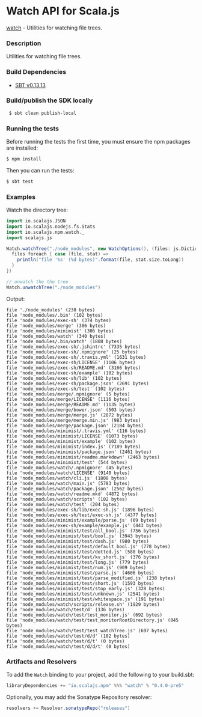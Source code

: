 Watch API for Scala.js
================================
[watch](https://www.npmjs.com/package/watch) - Utilities for watching file trees.

### Description

Utilities for watching file trees.

### Build Dependencies

* [SBT v0.13.13](http://www.scala-sbt.org/download.html)

### Build/publish the SDK locally

```bash
 $ sbt clean publish-local
```

### Running the tests

Before running the tests the first time, you must ensure the npm packages are installed:

```bash
$ npm install
```

Then you can run the tests:

```bash
$ sbt test
```

### Examples

Watch the directory tree:

```scala
import io.scalajs.JSON
import io.scalajs.nodejs.fs.Stats
import io.scalajs.npm.watch._
import scalajs.js

Watch.watchTree("./node_modules", new WatchOptions(), (files: js.Dictionary[Stats], current: Stats, prev: Stats) => {
  files foreach { case (file, stat) =>
    println("file '%s' (%d bytes)".format(file, stat.size.toLong))
  }
})

// unwatch the the tree
Watch.unwatchTree("./node_modules")
```

Output:

```text
file './node_modules' (238 bytes)
file 'node_modules/.bin' (102 bytes)
file 'node_modules/exec-sh' (374 bytes)
file 'node_modules/merge' (306 bytes)
file 'node_modules/minimist' (306 bytes)
file 'node_modules/watch' (340 bytes)
file 'node_modules/.bin/watch' (1808 bytes)
file 'node_modules/exec-sh/.jshintrc' (7335 bytes)
file 'node_modules/exec-sh/.npmignore' (25 bytes)
file 'node_modules/exec-sh/.travis.yml' (1631 bytes)
file 'node_modules/exec-sh/LICENSE' (1106 bytes)
file 'node_modules/exec-sh/README.md' (3166 bytes)
file 'node_modules/exec-sh/example' (102 bytes)
file 'node_modules/exec-sh/lib' (102 bytes)
file 'node_modules/exec-sh/package.json' (2691 bytes)
file 'node_modules/exec-sh/test' (102 bytes)
file 'node_modules/merge/.npmignore' (5 bytes)
file 'node_modules/merge/LICENSE' (1116 bytes)
file 'node_modules/merge/README.md' (1135 bytes)
file 'node_modules/merge/bower.json' (503 bytes)
file 'node_modules/merge/merge.js' (2872 bytes)
file 'node_modules/merge/merge.min.js' (983 bytes)
file 'node_modules/merge/package.json' (2184 bytes)
file 'node_modules/minimist/.travis.yml' (116 bytes)
file 'node_modules/minimist/LICENSE' (1073 bytes)
file 'node_modules/minimist/example' (102 bytes)
file 'node_modules/minimist/index.js' (7189 bytes)
file 'node_modules/minimist/package.json' (2461 bytes)
file 'node_modules/minimist/readme.markdown' (2463 bytes)
file 'node_modules/minimist/test' (544 bytes)
file 'node_modules/watch/.npmignore' (45 bytes)
file 'node_modules/watch/LICENSE' (9140 bytes)
file 'node_modules/watch/cli.js' (1808 bytes)
file 'node_modules/watch/main.js' (5783 bytes)
file 'node_modules/watch/package.json' (2562 bytes)
file 'node_modules/watch/readme.mkd' (4872 bytes)
file 'node_modules/watch/scripts' (102 bytes)
file 'node_modules/watch/test' (204 bytes)
file 'node_modules/exec-sh/lib/exec-sh.js' (1896 bytes)
file 'node_modules/exec-sh/test/exec-sh.js' (4377 bytes)
file 'node_modules/minimist/example/parse.js' (69 bytes)
file 'node_modules/exec-sh/example/example.js' (443 bytes)
file 'node_modules/minimist/test/all_bool.js' (756 bytes)
file 'node_modules/minimist/test/bool.js' (3943 bytes)
file 'node_modules/minimist/test/dash.js' (980 bytes)
file 'node_modules/minimist/test/default_bool.js' (778 bytes)
file 'node_modules/minimist/test/dotted.js' (588 bytes)
file 'node_modules/minimist/test/kv_short.js' (376 bytes)
file 'node_modules/minimist/test/long.js' (779 bytes)
file 'node_modules/minimist/test/num.js' (909 bytes)
file 'node_modules/minimist/test/parse.js' (4606 bytes)
file 'node_modules/minimist/test/parse_modified.js' (238 bytes)
file 'node_modules/minimist/test/short.js' (1593 bytes)
file 'node_modules/minimist/test/stop_early.js' (328 bytes)
file 'node_modules/minimist/test/unknown.js' (2541 bytes)
file 'node_modules/minimist/test/whitespace.js' (191 bytes)
file 'node_modules/watch/scripts/release.sh' (1929 bytes)
file 'node_modules/watch/test/d' (136 bytes)
file 'node_modules/watch/test/test_monitor.js' (692 bytes)
file 'node_modules/watch/test/test_monitorRootDirectory.js' (845 bytes)
file 'node_modules/watch/test/test_watchTree.js' (697 bytes)
file 'node_modules/watch/test/d/d' (102 bytes)
file 'node_modules/watch/test/d/t' (0 bytes)
file 'node_modules/watch/test/d/d/t' (0 bytes)
```

### Artifacts and Resolvers

To add the `Watch` binding to your project, add the following to your build.sbt:  

```sbt
libraryDependencies += "io.scalajs.npm" %%% "watch" % "0.4.0-pre5"
```

Optionally, you may add the Sonatype Repository resolver:

```sbt   
resolvers += Resolver.sonatypeRepo("releases") 
```